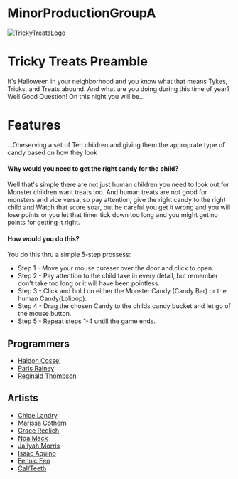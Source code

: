 # MinorProductionGroupA


![TrickyTreatsLogo](https://github.com/drew-aie/2024-MinorProduction-TrickyTreats/assets/142814756/0d8cd1b4-1fdd-498b-b480-6331c7ac2959)


# Tricky Treats Preamble

It's Halloween in your neighborhood and you know what that means Tykes, Tricks, and Treats abound. And what are you doing during this time of year? Well Good Question! On this night you will be...




# Features
...Obeserving a set of Ten children and giving them the approprate type of candy based on how they look

#### Why would you need to get the right candy for the child?

Well that's simple there are not just human children you need to look out for Monster children want treats too. And human treats are not good for monsters and vice versa, so pay attention, give the right candy to the right child and Watch that score soar, but be careful you get it wrong and you will lose points or you let that timer tick down too long and you might get no points for getting it right.

#### How would you do this?

You do this thru a simple 5-step prossess:
* Step 1 - Move your mouse cureser over the door and click to open.
* Step 2 - Pay attention to the child take in every detail, but remember don't take too long or it will have been pointless.
* Step 3 - Click and hold on either the Monster Candy (Candy Bar) or the human Candy(Lolipop).
* Step 4 - Drag the chosen Candy to the childs candy bucket and let go of the mouse button.
* Step 5 - Repeat steps 1-4 untill the game ends.

## Programmers

- [Haidon Cosse'](https://github.com/TheCompindium13)
- [Paris Rainey](https://github.com/ParisRainey)
- [Reginald Thompson](https://www.github.com/RJT800)
## Artists
- [Chloe Landry](https://www.artstation.com/chloelandry1)
- [Marissa Cothern](https://www.linkedin.com/in/marissa-cothern-133324289?utm_source=share&utm_campaign=share_via&utm_content=profile&utm_medium=ios_app)
- [Grace Redlich](https://www.linkedin.com/in/grace-redlich-38647828b?utm_source=share&utm_campaign=share_via&utm_content=profile&utm_medium=ios_app)
- [Noa Mack](https://www.linkedin.com/in/noa-mack-26909329a?lipi=urn%3Ali%3Apage%3Ad_flagship3_profile_view_base_contact_details%3Bf1Fu0YWgTjiqZ9I3ZbYvQA%3D%3D)
- [Ja'lyah Morris](https://www.linkedin.com/in/jalyah-morris-270048314?utm_source=share&utm_campaign=share_via&utm_content=profile&utm_medium=ios_app)
- [Isaac Aquino](https://www.linkedin.com/in/isaac-aquino-b567982b5/)
- [Fennic Fen](https://www.artstation.com/)
- [Cal/Teeth](https://www.artstation.com/mechmolar)
